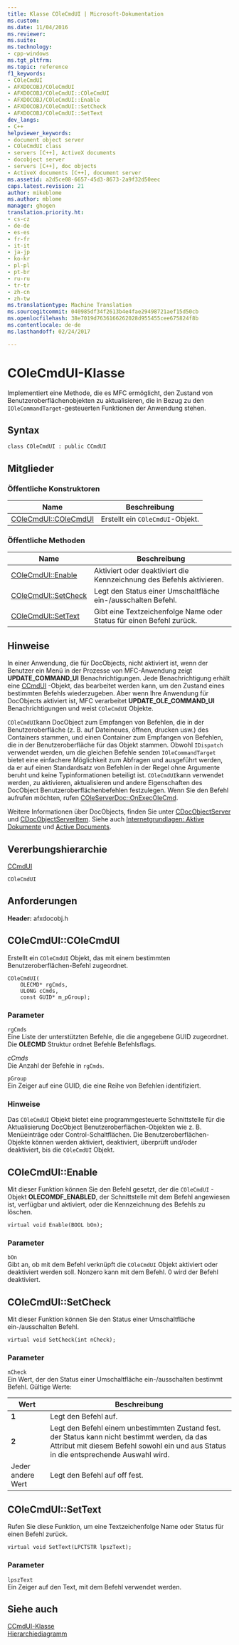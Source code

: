 ```yaml
---
title: Klasse COleCmdUI | Microsoft-Dokumentation
ms.custom: 
ms.date: 11/04/2016
ms.reviewer: 
ms.suite: 
ms.technology:
- cpp-windows
ms.tgt_pltfrm: 
ms.topic: reference
f1_keywords:
- COleCmdUI
- AFXDOCOBJ/COleCmdUI
- AFXDOCOBJ/COleCmdUI::COleCmdUI
- AFXDOCOBJ/COleCmdUI::Enable
- AFXDOCOBJ/COleCmdUI::SetCheck
- AFXDOCOBJ/COleCmdUI::SetText
dev_langs:
- C++
helpviewer_keywords:
- document object server
- COleCmdUI class
- servers [C++], ActiveX documents
- docobject server
- servers [C++], doc objects
- ActiveX documents [C++], document server
ms.assetid: a2d5ce08-6657-45d3-8673-2a9f32d50eec
caps.latest.revision: 21
author: mikeblome
ms.author: mblome
manager: ghogen
translation.priority.ht:
- cs-cz
- de-de
- es-es
- fr-fr
- it-it
- ja-jp
- ko-kr
- pl-pl
- pt-br
- ru-ru
- tr-tr
- zh-cn
- zh-tw
ms.translationtype: Machine Translation
ms.sourcegitcommit: 040985df34f2613b4e4fae29498721aef15d50cb
ms.openlocfilehash: 38e7019d7636166262028d955455cee675824f8b
ms.contentlocale: de-de
ms.lasthandoff: 02/24/2017

---
```

# <a name="colecmdui-class"></a>COleCmdUI-Klasse
Implementiert eine Methode, die es MFC ermöglicht, den Zustand von Benutzeroberflächenobjekten zu aktualisieren, die in Bezug zu den `IOleCommandTarget`-gesteuerten Funktionen der Anwendung stehen.  
  
## <a name="syntax"></a>Syntax  
  
```  
class COleCmdUI : public CCmdUI  
```  
  
## <a name="members"></a>Mitglieder  
  
### <a name="public-constructors"></a>Öffentliche Konstruktoren  
  
|Name|Beschreibung|  
|----------|-----------------|  
|[COleCmdUI::COleCmdUI](#colecmdui)|Erstellt ein `COleCmdUI`-Objekt.|  
  
### <a name="public-methods"></a>Öffentliche Methoden  
  
|Name|Beschreibung|  
|----------|-----------------|  
|[COleCmdUI::Enable](#enable)|Aktiviert oder deaktiviert die Kennzeichnung des Befehls aktivieren.|  
|[COleCmdUI::SetCheck](#setcheck)|Legt den Status einer Umschaltfläche ein-/ausschalten Befehl.|  
|[COleCmdUI::SetText](#settext)|Gibt eine Textzeichenfolge Name oder Status für einen Befehl zurück.|  
  
## <a name="remarks"></a>Hinweise  
 In einer Anwendung, die für DocObjects, nicht aktiviert ist, wenn der Benutzer ein Menü in der Prozesse von MFC-Anwendung zeigt **UPDATE_COMMAND_UI** Benachrichtigungen. Jede Benachrichtigung erhält eine [CCmdUI](../../mfc/reference/ccmdui-class.md) -Objekt, das bearbeitet werden kann, um den Zustand eines bestimmten Befehls wiederzugeben. Aber wenn Ihre Anwendung für DocObjects aktiviert ist, MFC verarbeitet **UPDATE_OLE_COMMAND_UI** Benachrichtigungen und weist `COleCmdUI` Objekte.  
  
 `COleCmdUI`kann DocObject zum Empfangen von Befehlen, die in der Benutzeroberfläche (z. B. auf Dateineues, öffnen, drucken usw.) des Containers stammen, und einen Container zum Empfangen von Befehlen, die in der Benutzeroberfläche für das Objekt stammen. Obwohl `IDispatch` verwendet werden, um die gleichen Befehle senden `IOleCommandTarget` bietet eine einfachere Möglichkeit zum Abfragen und ausgeführt werden, da er auf einen Standardsatz von Befehlen in der Regel ohne Argumente beruht und keine Typinformationen beteiligt ist. `COleCmdUI`kann verwendet werden, zu aktivieren, aktualisieren und andere Eigenschaften des DocObject Benutzeroberflächenbefehlen festzulegen. Wenn Sie den Befehl aufrufen möchten, rufen [COleServerDoc::OnExecOleCmd](../../mfc/reference/coleserverdoc-class.md#onexecolecmd).  
  
 Weitere Informationen über DocObjects, finden Sie unter [CDocObjectServer](../../mfc/reference/cdocobjectserver-class.md) und [CDocObjectServerItem](../../mfc/reference/cdocobjectserveritem-class.md). Siehe auch [Internetgrundlagen: Aktive Dokumente](../../mfc/active-documents-on-the-internet.md) und [Active Documents](../../mfc/active-documents-on-the-internet.md).  
  
## <a name="inheritance-hierarchy"></a>Vererbungshierarchie  
 [CCmdUI](../../mfc/reference/ccmdui-class.md)  
  
 `COleCmdUI`  
  
## <a name="requirements"></a>Anforderungen  
 **Header:** afxdocobj.h  
  
##  <a name="colecmdui"></a>COleCmdUI::COleCmdUI  
 Erstellt ein `COleCmdUI` Objekt, das mit einem bestimmten Benutzeroberflächen-Befehl zugeordnet.  
  
```  
COleCmdUI(
    OLECMD* rgCmds,  
    ULONG cCmds,  
    const GUID* m_pGroup);
```  
  
### <a name="parameters"></a>Parameter  
 `rgCmds`  
 Eine Liste der unterstützten Befehle, die die angegebene GUID zugeordnet. Die **OLECMD** Struktur ordnet Befehle Befehlsflags.  
  
 *cCmds*  
 Die Anzahl der Befehle in `rgCmds`.  
  
 `pGroup`  
 Ein Zeiger auf eine GUID, die eine Reihe von Befehlen identifiziert.  
  
### <a name="remarks"></a>Hinweise  
 Das `COleCmdUI` Objekt bietet eine programmgesteuerte Schnittstelle für die Aktualisierung DocObject Benutzeroberflächen-Objekten wie z. B. Menüeinträge oder Control-Schaltflächen. Die Benutzeroberflächen-Objekte können werden aktiviert, deaktiviert, überprüft und/oder deaktiviert, bis die `COleCmdUI` Objekt.  
  
##  <a name="enable"></a>COleCmdUI::Enable  
 Mit dieser Funktion können Sie den Befehl gesetzt, der die `COleCmdUI` -Objekt **OLECOMDF_ENABLED**, der Schnittstelle mit dem Befehl angewiesen ist, verfügbar und aktiviert, oder die Kennzeichnung des Befehls zu löschen.  
  
```  
virtual void Enable(BOOL bOn);
```  
  
### <a name="parameters"></a>Parameter  
 `bOn`  
 Gibt an, ob mit dem Befehl verknüpft die `COleCmdUI` Objekt aktiviert oder deaktiviert werden soll. Nonzero kann mit dem Befehl. 0 wird der Befehl deaktiviert.  
  
##  <a name="setcheck"></a>COleCmdUI::SetCheck  
 Mit dieser Funktion können Sie den Status einer Umschaltfläche ein-/ausschalten Befehl.  
  
```  
virtual void SetCheck(int nCheck);
```  
  
### <a name="parameters"></a>Parameter  
 `nCheck`  
 Ein Wert, der den Status einer Umschaltfläche ein-/ausschalten bestimmt Befehl. Gültige Werte:  
  
|Wert|Beschreibung|  
|-----------|-----------------|  
|**1**|Legt den Befehl auf.|  
|**2**|Legt den Befehl einem unbestimmten Zustand fest. der Status kann nicht bestimmt werden, da das Attribut mit diesem Befehl sowohl ein und aus Status in die entsprechende Auswahl wird.|  
|Jeder andere Wert|Legt den Befehl auf off fest.|  
  
##  <a name="settext"></a>COleCmdUI::SetText  
 Rufen Sie diese Funktion, um eine Textzeichenfolge Name oder Status für einen Befehl zurück.  
  
```  
virtual void SetText(LPCTSTR lpszText);
```  
  
### <a name="parameters"></a>Parameter  
 `lpszText`  
 Ein Zeiger auf den Text, mit dem Befehl verwendet werden.  
  
## <a name="see-also"></a>Siehe auch  
 [CCmdUI-Klasse](../../mfc/reference/ccmdui-class.md)   
 [Hierarchiediagramm](../../mfc/hierarchy-chart.md)




